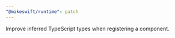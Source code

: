 ```yaml
---
"@makeswift/runtime": patch
---
```


Improve inferred TypeScript types when registering a component.
